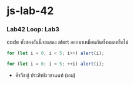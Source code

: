 # js-lab-42
### Lab42 Loop: Lab3
code ทั้งสองอันนี้จะแสดง alert ออกมาเหมือนกันทั้งหมดหรือไม่
```Javascript
for (let i = 0; i < 5; i++) alert(i);
```

```Javascript
for (let i = 0; i < 5; ++i) alert(i);
```
- ศิรวิชญ์ ประสิทธิเวชานนท์ (เอม)
